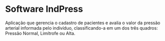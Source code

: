 # Software IndPress
Aplicação que gerencia o cadastro de pacientes e avalia o valor da pressão arterial informada pelo indivíduo, classificando-a em um dos três quadros: Pressão Normal, Limítrofe ou Alta.
